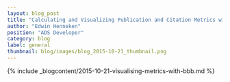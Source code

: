 ```yaml
---
layout: blog_post
title: "Calculating and Visualizing Publication and Citation Metrics with ADS Bumblebee"
author: "Edwin Henneken"
position: "ADS Developer"
category: blog
label: general
thumbnail: blog/images/blog_2015-10-21_thumbnail.png
---
```


{% include _blogcontent/2015-10-21-visualising-metrics-with-bbb.md %}
